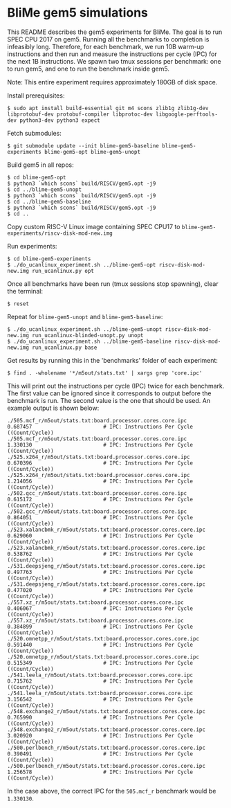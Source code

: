 BliMe gem5 simulations
======================

This README describes the gem5 experiments for BliMe. The goal is to run SPEC CPU 2017 on gem5. Running all the benchmarks to completion is infeasibly long. Therefore, for each benchmark, we run 10B warm-up instructions and then run and measure the instructions per cycle (IPC) for the next 1B instructions. We spawn two tmux sessions per benchmark: one to run gem5, and one to run the benchmark inside gem5.

Note: This entire experiment requires approximately 180GB of disk space.

Install prerequisites:

```console
$ sudo apt install build-essential git m4 scons zlib1g zlib1g-dev libprotobuf-dev protobuf-compiler libprotoc-dev libgoogle-perftools-dev python3-dev python3 expect
```

Fetch submodules:
```console
$ git submodule update --init blime-gem5-baseline blime-gem5-experiments blime-gem5-opt blime-gem5-unopt
```

Build gem5 in all repos:
```console
$ cd blime-gem5-opt
$ python3 `which scons` build/RISCV/gem5.opt -j9
$ cd ../blime-gem5-unopt
$ python3 `which scons` build/RISCV/gem5.opt -j9
$ cd ../blime-gem5-baseline
$ python3 `which scons` build/RISCV/gem5.opt -j9
$ cd ..
```

Copy custom RISC-V Linux image containing SPEC CPU17 to `blime-gem5-experiments/riscv-disk-mod-new.img`

Run experiments:

```console 
$ cd blime-gem5-experiments
$ ./do_ucanlinux_experiment.sh ../blime-gem5-opt riscv-disk-mod-new.img run_ucanlinux.py opt
```

Once all benchmarks have been run (tmux sessions stop spawning), clear the terminal:

```console
$ reset
```

Repeat for `blime-gem5-unopt` and `blime-gem5-baseline`:

```console 
$ ./do_ucanlinux_experiment.sh ../blime-gem5-unopt riscv-disk-mod-new.img run_ucanlinux-blinded-unopt.py unopt
$ ./do_ucanlinux_experiment.sh ../blime-gem5-baseline riscv-disk-mod-new.img run_ucanlinux.py base
```

Get results by running this in the 'benchmarks' folder of each experiment:

```console 
$ find . -wholename '*/m5out/stats.txt' | xargs grep 'core.ipc'
```

This will print out the instructions per cycle (IPC) twice for each benchmark. The first value can be ignored since it corresponds to output before the benchmark is run. The second value is the one that should be used. An example output is shown below:

```console
./505.mcf_r/m5out/stats.txt:board.processor.cores.core.ipc               0.687457                       # IPC: Instructions Per Cycle ((Count/Cycle))
./505.mcf_r/m5out/stats.txt:board.processor.cores.core.ipc               1.330130                       # IPC: Instructions Per Cycle ((Count/Cycle))
./525.x264_r/m5out/stats.txt:board.processor.cores.core.ipc               0.670396                       # IPC: Instructions Per Cycle ((Count/Cycle))
./525.x264_r/m5out/stats.txt:board.processor.cores.core.ipc               1.214056                       # IPC: Instructions Per Cycle ((Count/Cycle))
./502.gcc_r/m5out/stats.txt:board.processor.cores.core.ipc               0.615172                       # IPC: Instructions Per Cycle ((Count/Cycle))
./502.gcc_r/m5out/stats.txt:board.processor.cores.core.ipc               0.864051                       # IPC: Instructions Per Cycle ((Count/Cycle))
./523.xalancbmk_r/m5out/stats.txt:board.processor.cores.core.ipc               0.629060                       # IPC: Instructions Per Cycle ((Count/Cycle))
./523.xalancbmk_r/m5out/stats.txt:board.processor.cores.core.ipc               0.538762                       # IPC: Instructions Per Cycle ((Count/Cycle))
./531.deepsjeng_r/m5out/stats.txt:board.processor.cores.core.ipc               0.497763                       # IPC: Instructions Per Cycle ((Count/Cycle))
./531.deepsjeng_r/m5out/stats.txt:board.processor.cores.core.ipc               0.477020                       # IPC: Instructions Per Cycle ((Count/Cycle))
./557.xz_r/m5out/stats.txt:board.processor.cores.core.ipc               0.406067                       # IPC: Instructions Per Cycle ((Count/Cycle))
./557.xz_r/m5out/stats.txt:board.processor.cores.core.ipc               0.384899                       # IPC: Instructions Per Cycle ((Count/Cycle))
./520.omnetpp_r/m5out/stats.txt:board.processor.cores.core.ipc               0.591440                       # IPC: Instructions Per Cycle ((Count/Cycle))
./520.omnetpp_r/m5out/stats.txt:board.processor.cores.core.ipc               0.515349                       # IPC: Instructions Per Cycle ((Count/Cycle))
./541.leela_r/m5out/stats.txt:board.processor.cores.core.ipc               0.715762                       # IPC: Instructions Per Cycle ((Count/Cycle))
./541.leela_r/m5out/stats.txt:board.processor.cores.core.ipc               3.156542                       # IPC: Instructions Per Cycle ((Count/Cycle))
./548.exchange2_r/m5out/stats.txt:board.processor.cores.core.ipc               0.765990                       # IPC: Instructions Per Cycle ((Count/Cycle))
./548.exchange2_r/m5out/stats.txt:board.processor.cores.core.ipc               3.020920                       # IPC: Instructions Per Cycle ((Count/Cycle))
./500.perlbench_r/m5out/stats.txt:board.processor.cores.core.ipc               0.390491                       # IPC: Instructions Per Cycle ((Count/Cycle))
./500.perlbench_r/m5out/stats.txt:board.processor.cores.core.ipc               1.256578                       # IPC: Instructions Per Cycle ((Count/Cycle))
```

In the case above, the correct IPC for the `505.mcf_r` benchmark would be `1.330130`.